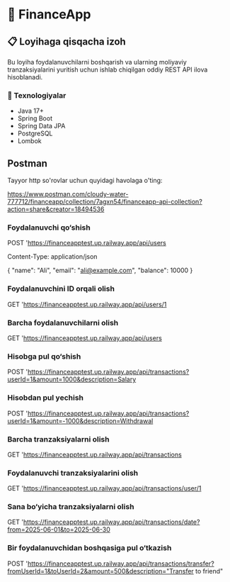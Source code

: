 # 💸 FinanceApp

## 📋 Loyihaga qisqacha izoh

Bu loyiha foydalanuvchilarni boshqarish va ularning moliyaviy tranzaksiyalarini yuritish uchun ishlab chiqilgan oddiy REST API ilova hisoblanadi.

### 🔧 Texnologiyalar
- Java 17+
- Spring Boot
- Spring Data JPA
- PostgreSQL
- Lombok

## Postman

Tayyor http so'rovlar uchun quyidagi havolaga o'ting:

https://www.postman.com/cloudy-water-777712/financeapp/collection/7agxn54/financeapp-api-collection?action=share&creator=18494536

### Foydalanuvchi qo‘shish
POST 'https://financeapptest.up.railway.app/api/users

Content-Type: application/json

{
"name": "Ali",
"email": "ali@example.com",
"balance": 10000
}

### Foydalanuvchini ID orqali olish
GET 'https://financeapptest.up.railway.app/api/users/1

### Barcha foydalanuvchilarni olish
GET 'https://financeapptest.up.railway.app/api/users

### Hisobga pul qo‘shish
POST 'https://financeapptest.up.railway.app/api/transactions?userId=1&amount=1000&description=Salary

### Hisobdan pul yechish
POST 'https://financeapptest.up.railway.app/api/transactions?userId=1&amount=-1000&description=Withdrawal

### Barcha tranzaksiyalarni olish
GET 'https://financeapptest.up.railway.app/api/transactions

### Foydalanuvchi tranzaksiyalarini olish
GET 'https://financeapptest.up.railway.app/api/transactions/user/1

### Sana bo‘yicha tranzaksiyalarni olish
GET 'https://financeapptest.up.railway.app/api/transactions/date?from=2025-06-01&to=2025-06-30

### Bir foydalanuvchidan boshqasiga pul o‘tkazish
POST 'https://financeapptest.up.railway.app/api/transactions/transfer?fromUserId=1&toUserId=2&amount=500&description="Transfer to friend"
